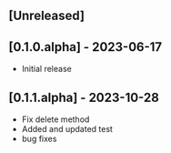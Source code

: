 ## [Unreleased]

## [0.1.0.alpha] - 2023-06-17

- Initial release

## [0.1.1.alpha] - 2023-10-28

- Fix delete method
- Added and updated test
- bug fixes

